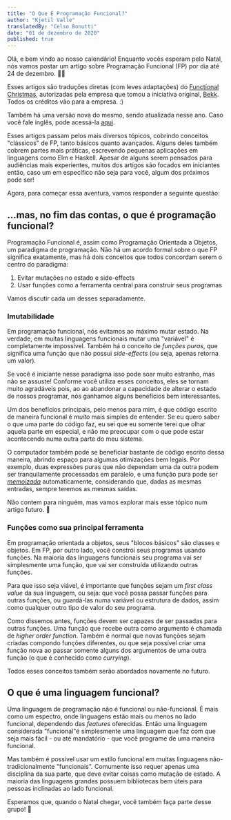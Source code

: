 ```yaml
---
title: "O Que É Programação Funcional?"
author: "Kjetil Valle"
translatedBy: "Celso Bonutti"
date: "01 de dezembro de 2020"
published: true
---
```


Olá, e bem vindo ao nosso calendário! Enquanto vocês esperam pelo Natal, nós vamos postar um artigo sobre Programação Funcional (FP) por dia até 24 de dezembro. 🎅🤶

Esses artigos são traduções diretas (com leves adaptações) do [Functional Christmas](https://functional.christmas/2019), autorizadas pela empresa que tomou a iniciativa original, [Bekk](https://bekk.no/). Todos os créditos vão para a empresa. :)

Também há uma versão nova do mesmo, sendo atualizada nesse ano. Caso você fale inglês, pode acessá-la [aqui](https://functional.christmas/2020).

Esses artigos passam pelos mais diversos tópicos, cobrindo conceitos "clássicos" de FP, tanto básicos quanto avançados. Alguns deles também cobrem partes mais práticas, escrevendo pequenas aplicações em linguagens como Elm e Haskell. Apesar de alguns serem pensados para audiências mais experientes, muitos dos artigos são focados em iniciantes então, caso um em específico não seja para você, algum dos próximos pode ser!

Agora, para começar essa aventura, vamos responder a seguinte questão:

## ...mas, no fim das contas, o que é programação funcional?

Programação Funcional é, assim como Programação Orientada a Objetos, um paradigma de programação. Não há um acordo formal sobre o que FP significa exatamente, mas há dois conceitos que todos concordam serem o centro do paradigma:

1. Evitar mutações no estado e side-effects
2. Usar funções como a ferramenta central para construir seus programas

Vamos discutir cada um desses separadamente.

### Imutabilidade

Em programação funcional, nós evitamos ao máximo mutar estado. Na verdade, em muitas linguagens funcionais mutar uma "variável" é completamente impossível. Também há o conceito de _funções puras_, que significa uma função que não possui _side-effects_ (ou seja, apenas retorna um valor).

Se você é iniciante nesse paradigma isso pode soar muito estranho, mas não se assuste! Conforme você utiliza esses conceitos, eles se tornam muito agradáveis pois, ao ao abandonar a capacidade de alterar o estado de nossos programar, nós ganhamos alguns benefícios bem interessantes.

Um dos benefícios principais, pelo menos para mim, é que código escrito de maneira funcional é _muito_ mais simples de entender. Se eu quero saber o que uma parte do código faz, eu sei que eu somente terei que olhar aquela parte em especial, e não me preocupar com o que pode estar acontecendo numa outra parte do meu sistema.

O computador também pode se beneficiar bastante de código escrito dessa maneira, abrindo espaço para algumas otimizações bem legais. Por exemplo, duas expressões puras que não dependam uma da outra podem ser tranquilamente processadas em paralelo, e uma função pura pode ser [_memoizada_](https://en.wikipedia.org/wiki/Memoization) automaticamente, considerando que, dadas as mesmas entradas, sempre teremos as mesmas saídas.

Não contem para ninguém, mas vamos explorar mais esse tópico num artigo futuro. 🙊

### Funções como sua principal ferramenta

Em programação orientada a objetos, seus "blocos básicos" são classes e objetos. Em FP, por outro lado, você constrói seus programas usando funções. Na maioria das linguagens funcionais seu programa vai ser simplesmente uma função, que vai ser construída utilizando outras funções.

Para que isso seja viável, é importante que funções sejam um _first class value_ da sua linguagem, ou seja:
que você possa passar funções para outras funções, ou guardá-las numa variável ou estrutura de dados, assim como qualquer outro tipo de valor do seu programa.

Como dissemos antes, funções devem ser capazes de ser passadas para outras funções. Uma função que recebe outra como argumento é chamada de _higher order function_. Também é normal que novas funções sejam criadas compondo funções diferentes, ou que seja possível criar uma função nova ao passar somente alguns dos argumentos de uma outra função (o que é conhecido como _currying_).

Todos esses conceitos também serão abordados novamente no futuro.

## O que é uma linguagem funcional?

Uma linguagem de programação não é funcional ou não-funcional. É mais como um espectro, onde linguagens estão mais ou menos no lado funcional, dependendo das _features_ oferecidas. Então uma linguagem considerada "funcional"é simplesmente uma linguagem que faz com que seja mais fácil - ou até mandatório - que você programe de uma maneira funcional.

Mas também é possível usar um estilo funcional em muitas linguagens não-tradicionalmente "funcionais". Comumente isso requer apenas uma disciplina da sua parte, que deve evitar coisas como mutação de estado. A maioria das linguagens grandes possuem bibliotecas bem úteis para pessoas inclinadas ao lado funcional.

Esperamos que, quando o Natal chegar, você também faça parte desse grupo! 🥳
